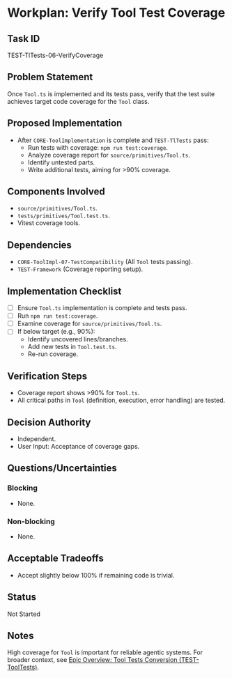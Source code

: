 # Workplan: Verify Tool Test Coverage

## Task ID
TEST-TlTests-06-VerifyCoverage

## Problem Statement
Once `Tool.ts` is implemented and its tests pass, verify that the test suite achieves target code coverage for the `Tool` class.

## Proposed Implementation
- After `CORE-ToolImplementation` is complete and `TEST-TlTests` pass:
    - Run tests with coverage: `npm run test:coverage`.
    - Analyze coverage report for `source/primitives/Tool.ts`.
    - Identify untested parts.
    - Write additional tests, aiming for >90% coverage.

## Components Involved
- `source/primitives/Tool.ts`.
- `tests/primitives/Tool.test.ts`.
- Vitest coverage tools.

## Dependencies
- `CORE-ToolImpl-07-TestCompatibility` (All `Tool` tests passing).
- `TEST-Framework` (Coverage reporting setup).

## Implementation Checklist
- [ ] Ensure `Tool.ts` implementation is complete and tests pass.
- [ ] Run `npm run test:coverage`.
- [ ] Examine coverage for `source/primitives/Tool.ts`.
- [ ] If below target (e.g., 90%):
    - Identify uncovered lines/branches.
    - Add new tests in `Tool.test.ts`.
    - Re-run coverage.

## Verification Steps
- Coverage report shows >90% for `Tool.ts`.
- All critical paths in `Tool` (definition, execution, error handling) are tested.

## Decision Authority
- Independent.
- User Input: Acceptance of coverage gaps.

## Questions/Uncertainties
### Blocking
- None.
### Non-blocking
- None.

## Acceptable Tradeoffs
- Accept slightly below 100% if remaining code is trivial.

## Status
Not Started

## Notes
High coverage for `Tool` is important for reliable agentic systems.
For broader context, see [Epic Overview: Tool Tests Conversion (TEST-ToolTests)](../../docs/planning/workplans/TEST-ToolTests.md).